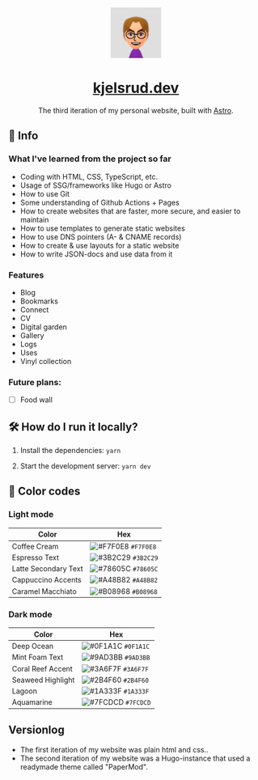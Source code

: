 <div align="center">
  <img alt="logo" src="/public/favicon.svg" width="100" />
</div>
<h1 align="center">
  <a href="https://kjelsrud.dev">kjelsrud.dev</a>
</h1>
<p align="center">
  The third iteration of my personal website, built with <a href="https://astro.build/">Astro</a>.
</p>

## 📝 Info

### What I've learned from the project so far

- Coding with HTML, CSS, TypeScript, etc.
- Usage of SSG/frameworks like Hugo or Astro
- How to use Git
- Some understanding of Github Actions + Pages
- How to create websites that are faster, more secure, and easier to maintain
- How to use templates to generate static websites
- How to use DNS pointers (A- & CNAME records)
- How to create & use layouts for a static website
- How to write JSON-docs and use data from it

### Features

- Blog
- Bookmarks
- Connect
- CV
- Digital garden
- Gallery
- Logs
- Uses
- Vinyl collection

### Future plans:

- [ ] Food wall

## 🛠️ How do I run it locally?

1. Install the dependencies: `yarn`

2. Start the development server: `yarn dev`

## 🎨 Color codes

### Light mode

| Color | Hex |
|-|-|
| Coffee Cream | ![#F7F0E8](https://via.placeholder.com/10/F7F0E8?text=+) `#F7F0E8` |
| Espresso Text | ![#3B2C29](https://via.placeholder.com/10/3B2C29?text=+) `#3B2C29` |
| Latte Secondary Text | ![#78605C](https://via.placeholder.com/10/78605C?text=+) `#78605C` |
| Cappuccino Accents | ![#A48B82](https://via.placeholder.com/10/A48B82?text=+) `#A48B82` |
| Caramel Macchiato | ![#B08968](https://via.placeholder.com/10/B08968?text=+) `#B08968` |

### Dark mode

| Color | Hex |
|-|-|
| Deep Ocean | ![#0F1A1C](https://via.placeholder.com/10/0F1A1C?text=+) `#0F1A1C` |
| Mint Foam Text | ![#9AD3BB](https://via.placeholder.com/10/9AD3BB?text=+) `#9AD3BB` |
| Coral Reef Accent | ![#3A6F7F](https://via.placeholder.com/10/3A6F7F?text=+) `#3A6F7F` |
| Seaweed Highlight | ![#2B4F60](https://via.placeholder.com/10/2B4F60?text=+) `#2B4F60` |
| Lagoon | ![#1A333F](https://via.placeholder.com/10/1A333F?text=+) `#1A333F` |
| Aquamarine | ![#7FCDCD](https://via.placeholder.com/10/7FCDCD?text=+) `#7FCDCD` |

## Versionlog
- The first iteration of my website was plain html and css..
- The second iteration of my website was a Hugo-instance that used a readymade theme called "PaperMod".

